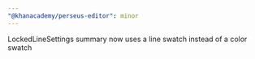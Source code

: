 ```yaml
---
"@khanacademy/perseus-editor": minor
---
```


LockedLineSettings summary now uses a line swatch instead of a color swatch
